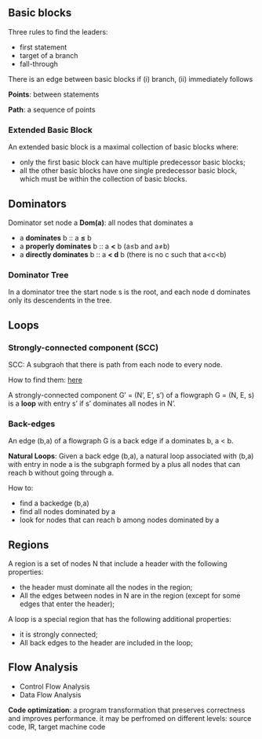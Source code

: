 
## Basic blocks
Three rules to find the leaders:
  - first statement
  - target of a branch
  - fall-through
  
There is an edge between basic blocks if (i) branch, (ii) immediately follows

**Points**: between statements

**Path**: a sequence of points

### Extended Basic Block
An extended basic block is a maximal collection of basic blocks where:

- only the first basic block can have multiple predecessor basic blocks;
- all the other basic blocks have one single predecessor basic block, which must be within the collection of basic blocks.




## Dominators

Dominator set node a **Dom(a)**: all nodes that dominates a

- a **dominates** b :: a **&#8804;** b
- a **properly dominates** b :: a **<** b (a&#8804;b and a&#8800;b)
- a **directly dominates** b :: a **< d** b (there is no c such that a<c<b)

### Dominator Tree
In a dominator tree the start node s is the root, and each
node d dominates only its descendents in the tree.



## Loops

### Strongly-connected component (SCC)
SCC: A subgraoh that there is path from each node to every node.

How to find them: [here](https://www.youtube.com/watch?v=ju9Yk7OOEb8)

A strongly-connected component G’ = (N’, E’, s’) of a flowgraph G = (N, E, s) is a 
**loop** with entry s’ if s’ dominates all nodes in N’.

### Back-edges

An edge (b,a) of a flowgraph G is a back edge if a dominates b, a < b.

**Natural Loops**: Given a back edge (b,a), a natural loop associated with (b,a) 
with entry in node a is the subgraph formed by a plus all nodes that can reach b without going through a.

How to:
 - find a backedge (b,a)
 - find all nodes dominated by a
 - look for nodes that can reach b among nodes dominated by a



## Regions
A region is a set of nodes N that include a header with the following properties:
 - the header must dominate all the nodes in the region;
 - All the edges between nodes in N are in the region (except for some edges that enter the header);

A loop is a special region that has the following additional properties:
 - it is strongly connected;
 - All back edges to the header are included in the loop;




## Flow Analysis
 - Control Flow Analysis
 - Data Flow Analysis
 
__Code optimization__: a program transformation that preserves correctness and improves performance.
it may be perfromed on different levels: source code, IR, target machine code

